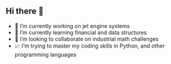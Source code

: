 ## Hi there 👋
- 🔭 I’m currently working on jet engine systems
- 🌱 I’m currently learning financial and data structures
- 👯 I’m looking to collaborate on industrial math challenges
- 📈 I’m trying to master my coding skills in Python, and other programming languages
<!--
**PanosvVlachos/PanosvVlachos** is a ✨ _special_ ✨ repository because its `README.md` (this file) appears on your GitHub profile.

Here are some ideas to get you started:

- 🔭 I’m currently working on University of Waterloo
- 🌱 I’m currently learning 
- 👯 I’m looking to collaborate on ...
- 🤔 I’m looking for help with ...
- 💬 Ask me about ...
- 📫 How to reach me: ...
- 😄 Pronouns: ...
- ⚡ Fun fact: ...
-->
